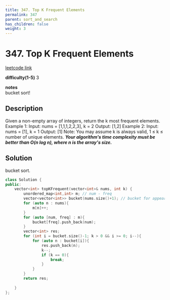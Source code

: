 ```yaml
---
title: 347. Top K Frequent Elements
permalink: 347
parent: sort_and_search
has_children: false
weight: 3
---
```

# 347. Top K Frequent Elements
[leetcode link](https://leetcode.com/problems/top-k-frequent-elements/)

**difficulty(1-5)** 
3

**notes**   
bucket sort!

## Description
Given a non-empty array of integers, return the k most frequent elements.
Example 1:
Input: nums = [1,1,1,2,2,3], k = 2
Output: [1,2]
Example 2:
Input: nums = [1], k = 1
Output: [1]
Note:
You may assume k is always valid, 1 ≤ k ≤ number of unique elements.
***Your algorithm's time complexity must be better than O(n log n), where n is the array's size.***

## Solution
bucket sort.

```c++
class Solution {
public:
    vector<int> topKFrequent(vector<int>& nums, int k) {
        unordered_map<int,int> m; // num - freq
        vector<vector<int>> bucket(nums.size()+1); // bucket for appear frequences
        for (auto n : nums){
            m[n]++;
        }
        for (auto [num, freq] : m){
            bucket[freq].push_back(num);
        }
        vector<int> res;
        for (int i = bucket.size()-1; k > 0 && i >= 0; i--){
            for (auto n : bucket[i]){
                res.push_back(n);
                k--;
                if (k == 0){
                    break;
                }
            }
        }
        return res;
        
    }
};
```

<!-- 
Default label
{: .label }

Blue label
{: .label .label-blue }

Stable
{: .label .label-green }

New release
{: .label .label-purple }

Coming soon
{: .label .label-yellow }

Deprecated
{: .label .label-red } -->
